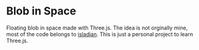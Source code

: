 # Blob in Space

Floating blob in space made with Three.js. The idea is not orginally mine, most of the code belongs to [isladjan](https://codepen.io/isladjan).
This is just a personal project to learn Three.js. 